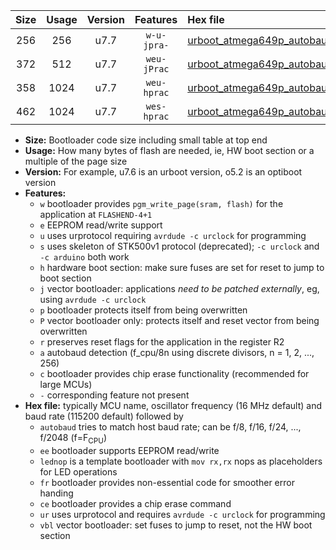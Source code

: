 |Size|Usage|Version|Features|Hex file|
|:-:|:-:|:-:|:-:|:--|
|256|256|u7.7|`w-u-jpra-`|[urboot_atmega649p_autobaud_lednop_ur_vbl.hex](https://raw.githubusercontent.com/stefanrueger/urboot.hex/main/mcus/atmega649p/autobaud/urboot_atmega649p_autobaud_lednop_ur_vbl.hex)|
|372|512|u7.7|`weu-jPrac`|[urboot_atmega649p_autobaud_ee_lednop_fr_ce_ur_vbl.hex](https://raw.githubusercontent.com/stefanrueger/urboot.hex/main/mcus/atmega649p/autobaud/urboot_atmega649p_autobaud_ee_lednop_fr_ce_ur_vbl.hex)|
|358|1024|u7.7|`weu-hprac`|[urboot_atmega649p_autobaud_ee_lednop_fr_ce_ur.hex](https://raw.githubusercontent.com/stefanrueger/urboot.hex/main/mcus/atmega649p/autobaud/urboot_atmega649p_autobaud_ee_lednop_fr_ce_ur.hex)|
|462|1024|u7.7|`wes-hprac`|[urboot_atmega649p_autobaud_ee_lednop_fr_ce.hex](https://raw.githubusercontent.com/stefanrueger/urboot.hex/main/mcus/atmega649p/autobaud/urboot_atmega649p_autobaud_ee_lednop_fr_ce.hex)|

- **Size:** Bootloader code size including small table at top end
- **Usage:** How many bytes of flash are needed, ie, HW boot section or a multiple of the page size
- **Version:** For example, u7.6 is an urboot version, o5.2 is an optiboot version
- **Features:**
  + `w` bootloader provides `pgm_write_page(sram, flash)` for the application at `FLASHEND-4+1`
  + `e` EEPROM read/write support
  + `u` uses urprotocol requiring `avrdude -c urclock` for programming
  + `s` uses skeleton of STK500v1 protocol (deprecated); `-c urclock` and `-c arduino` both work
  + `h` hardware boot section: make sure fuses are set for reset to jump to boot section
  + `j` vector bootloader: applications *need to be patched externally*, eg, using `avrdude -c urclock`
  + `p` bootloader protects itself from being overwritten
  + `P` vector bootloader only: protects itself and reset vector from being overwritten
  + `r` preserves reset flags for the application in the register R2
  + `a` autobaud detection (f_cpu/8n using discrete divisors, n = 1, 2, ..., 256)
  + `c` bootloader provides chip erase functionality (recommended for large MCUs)
  + `-` corresponding feature not present
- **Hex file:** typically MCU name, oscillator frequency (16 MHz default) and baud rate (115200 default) followed by
  + `autobaud` tries to match host baud rate; can be f/8, f/16, f/24, ..., f/2048 (f=F<sub>CPU</sub>)
  + `ee` bootloader supports EEPROM read/write
  + `lednop` is a template bootloader with `mov rx,rx` nops as placeholders for LED operations
  + `fr` bootloader provides non-essential code for smoother error handing
  + `ce` bootloader provides a chip erase command
  + `ur` uses urprotocol and requires `avrdude -c urclock` for programming
  + `vbl` vector bootloader: set fuses to jump to reset, not the HW boot section
